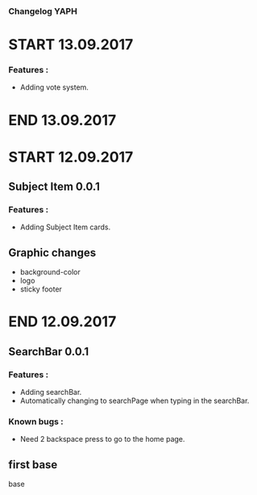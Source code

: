 ### Changelog YAPH


# START 13.09.2017
### Features :
- Adding vote system.

# END 13.09.2017

# START 12.09.2017

## Subject Item 0.0.1
### Features :
- Adding Subject Item cards.

## Graphic changes
- background-color
- logo
- sticky footer

# END 12.09.2017

## SearchBar 0.0.1
### Features :
- Adding searchBar.
- Automatically changing to searchPage when typing in the searchBar.
### Known bugs :
- Need 2 backspace press to go to the home page.

## first base
base
